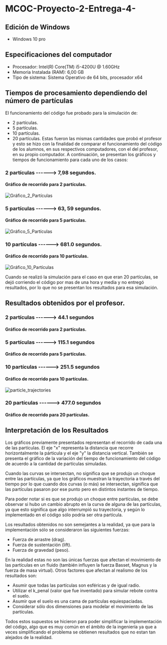 # MCOC-Proyecto-2-Entrega-4-

## Edición de Windows

- Windows 10 pro

## Especificaciones del computador 

- Procesador: Intel(R) Core(TM) i5-4200U @ 1.60GHz 
- Memoria Instalada (RAM): 6,00 GB
- Tipo de sistema: Sistema Operativo de 64 bits, procesador x64

## Tiempos de procesamiento dependiendo del número de partículas

El funcionamiento del código fue probado para la simulación de:
- 2 partículas.
- 5 partículas.
- 10 partículas.
- 20 partículas.
Estas fueron las mismas cantidades que probó el profesor y esto se hizo con la finalidad de comparar el funcionamiento del código de los alumnos, en sus respectivos computadores, con el del profesor, en su propio computador. A continuación, se presentan los gráficos y tiempos de funcionamiento para cada uno de los casos:

### 2 partículas ------> 7,98 segundos.
#### Gráfico de recorrido para 2 partículas.
![Gráfico_2_Partículas](https://user-images.githubusercontent.com/53578787/66691266-7af45700-ec6b-11e9-9b94-f1d241e68aff.png)

### 5 partículas ------> 63, 59 segundos.
#### Gráfico de recorrido para 5 partículas.
![Gráfico_5_Partículas](https://user-images.githubusercontent.com/53578787/66691264-70d25880-ec6b-11e9-8c88-1722f808cd7d.png)

### 10 partículas ------> 681.0 segundos.
#### Gráfico de recorrido para 10 partículas.
![Gráfico_10_Partículas](https://user-images.githubusercontent.com/53578787/66691260-6b750e00-ec6b-11e9-940a-548f9b480400.png)

Cuando se realizó la simulación para el caso en que eran 20 partículas, se dejó corriendo el código por mas de una hora y media y no entregó resultados, por lo que no se presentan los resultados para esa simulación.

## Resultados obtenidos por el profesor.

### 2 partículas ------> 44.1 segundos
#### Gráfico de recorrido para 2 partículas.

### 5 partículas ------> 115.1 segundos
#### Gráfico de recorrido para 5 partículas.

### 10 partículas ------> 251.5 segundos
#### Gráfico de recorrido para 10 partículas.
![particle_trajectories](https://user-images.githubusercontent.com/53578787/66691552-b728b700-ec6d-11e9-8c62-a6dfd32dcfd7.png)


### 20 partículas ------> 477.0 segundos
#### Gráfico de recorrido para 20 partículas.


## Interpretación de los Resultados
Los gráficos previamente presentados representan el recorrido de cada una de las partículas. El eje "x" representa la distancia que recorre horizontalmente la párticula y el eje "y" la distancia vertical. También se presenta el gráfico de la variación del tiempo de funcionamiento del código de acuerdo a la cantidad de partículas simuladas.

Cuando las curvas se intersectan, no significa que se produjo un choque entre las partículas, ya que los gráficos muestran la trayectoria a través del tiempo por lo que cuando dos curvas (o más) se intersectan, significa que las partículas pasaron por ese punto pero en distintos instantes de tiempo.

Para poder notar si es que se produjo un choque entre partículas, se debe observar si hubo un cambio abrupto en la curva de alguna de las partículas, ya que esto significa que algo interrumpió su trayectoria, y según lo implementado en el código sólo podría ser otra partícula. 

Los resultados obtenidos no son semejantes a la realidad, ya que para la implementación sólo se consideraron las siguientes fuerzas:
- Fuerza de arrastre (drag).
- Fuerza de sustentación (lift).
- Fuerza de gravedad (peso).

En la realidad estas no son las únicas fuerzas que afectan el movimiento de las partículas en un fluido (también influyen la fuerza Basset, Magnus y la fuerza de masa virtual).
Otros factores que afectan al realismo de los resultados son:
- Asumir que todas las partículas son esféricas y de igual radio.
- Utilizar el k_penal (valor que fue inventado) para simular rebote contra el suelo.
- Asumir que el suelo es una cama de partículas equiespaciadas.
- Considerar sólo dos dimensiones para modelar el movimiento de las partículas.

Todos estos supuestos se hicieron para poder simplificar la implementación del código, algo que es muy común en el ámbito de la ingeniería ya que a veces simplificando el problema se obtienen resultados que no estan tan alejados de la realidad.
